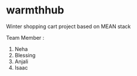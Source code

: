 # warmthhub
Winter shopping cart project based on MEAN stack

Team Member : 
1. Neha
2. Blessing
3. Anjali
4. Isaac
